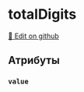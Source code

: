 # totalDigits
[:memo: Edit on github](https://github.com/tihonove/vscode-candy-sugar-extensions/edit/master/server/src/SugarElements/DefaultSugarElementInfos/TypeDefinitionElements/totalDigits.ts)


## Атрибуты
### `value`

